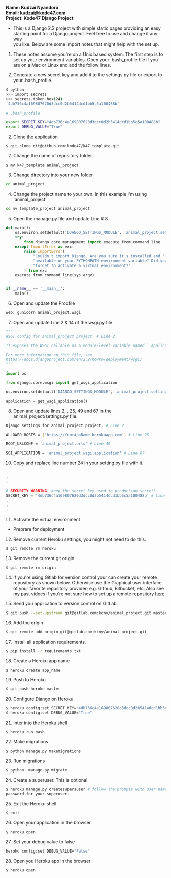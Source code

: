**Name: Kudzai Nyandoro**  
**Email: kudzai@kode47.com**  
**Project: Kode47 Django Project**  

- This is a Django 2.2 project with simple static pages providing an easy  
  starting point for a Django project. Feel free to use and change it any way  
  you like. Below are some import notes that might help with the set up.

1. These notes assume you're on a Unix based system.  The first step is to set
   up  your environment variables.  Open your .bash_profile file if you are on a
   Mac or Linux and add the follow lines.

2. Generate a new secret key and add it to the settings.py file or export to
   your .bash_profile.

```bash
$ python
>>> import secrets
>>> secrets.token_hex(24)
'4db736c4a169807620d3dcc0d2b5414dcd1bb5c5a100488b'
```
  

```bash
# .bash_profile

export SECRET_KEY="4db736c4a169807620d3dcc0d2b5414dcd1bb5c5a100488b"
export DEBUG_VALUE="True"
```
2. Clone the application 

```bash
$ git clone git@github.com:kode47/k47_template.git
```

2. Change the name of repository folder

```bash
$ mv k47_template animal_project
```

3. Change directory into your new folder
 
```bash
cd animal_project
```

4. Change the project name to your own.  In this example I'm using 'animal_project'

```bash
cd mv template_project animal_project
```

5. Open the manage.py file and update Line # 8

```python
def main():
    os.environ.setdefault('DJANGO_SETTINGS_MODULE', 'animal_project.settings') # Line 8
    try:
        from django.core.management import execute_from_command_line
    except ImportError as exc:
        raise ImportError(
            "Couldn't import Django. Are you sure it's installed and "
            "available on your PYTHONPATH environment variable? Did you "
            "forget to activate a virtual environment?"
        ) from exc
    execute_from_command_line(sys.argv)


if __name__ == '__main__':
    main()
```
 
6. Open and update the Procfile

```bash
web: gunicorn animal_project.wsgi
```


7. Open and update Line 2 & 14 of the wsgi.py file

```python
"""
WSGI config for animal_project project. # Line 2

It exposes the WSGI callable as a module-level variable named ``application``.

For more information on this file, see
https://docs.djangoproject.com/en/2.2/howto/deployment/wsgi/
"""

import os

from django.core.wsgi import get_wsgi_application

os.environ.setdefault('DJANGO_SETTINGS_MODULE', 'animal_project.settings') # Line 14

application = get_wsgi_application()

```

8. Open and update lines 2, , 25, 49 and 67 in the animal_project/settings.py file.

```bash
Django settings for animal_project project. # Line 2

ALLOWED_HOSTS = ['https://YourAppName.herokuapp.com'] # Line 25

ROOT_URLCONF = 'animal_project.urls' # Line 49

SGI_APPLICATION = 'animal_project.wsgi.application' # Line 67
```


10. Copy and replace line number 24 in your setting.py file with it.

```python
.
.
.

# SECURITY WARNING: keep the secret key used in production secret!
SECRET_KEY = '4db736c4a169807620d3dcc0d2b5414dcd1bb5c5a100488b' # Line 24
.
.
.
```


11. Activate the virtual environment
 
-  Preprare for deployment


12. Remove current Heroku settings, you might not need to do this.

```bash
$ git remote rm heroku
```

13. Remove the current git origin

```bash
$ git remote rm origin
```

14.  If you're using Gitlab for version control your can create your remote
  repository as shown below. Otherwise use the Graphical user interface of your
  favorite repository provider; e.g. Github, Bitbucket, etc.  Also see my past
  vidoes if you're not sure how to set up a remote repository [here](https://kode47.com)


15. Send you application to version control on GitLab.
 
```bash
$ git push --set-upstream git@gitlab.com:kcny/animal_project.git master
```

16. Add the origin

```bash
$ git remote add origin git@gitlab.com:kcny/animal_project.git
```

17. Install all application requirements.

```bash
$ pip install -r requirements.txt
```

18. Create a Heroku app name

```bash
$ heroku create app_name
```

19. Push to Heroku
```bash
$ git push heroku master
```

20. Configure Django on Heroku

```bash
$ heroku config:set SECRET_KEY="4db736c4a169807620d3dcc0d2b5414dcd1bb5c5a100488b"
$ heroku config:set DEBUG_VALUE="True"
```
 
21. Inter into the Heroku shell

```bash
$ heroku run bash
```

22. Make migrations
```bash
$ python manage.py makemigrations
```

23. Run migrations

```bash
$ python  manage.py migrate
````

24. Create a superuser. This is optional.

```bash
$ heroku manage.py createsupersuser # follow the prompts with user name and
password for your superuser.
```


25. Exit the Heroku shell

```bash
$ exit
```

26. Open your application in the browser

```bash
$ heroku open
```

27. Set your debug value to false

```bash
heroku config:set DEBUG_VALUE="False"
```

28. Open you Heroku app in the browser

```bash
$ heroku open
```


